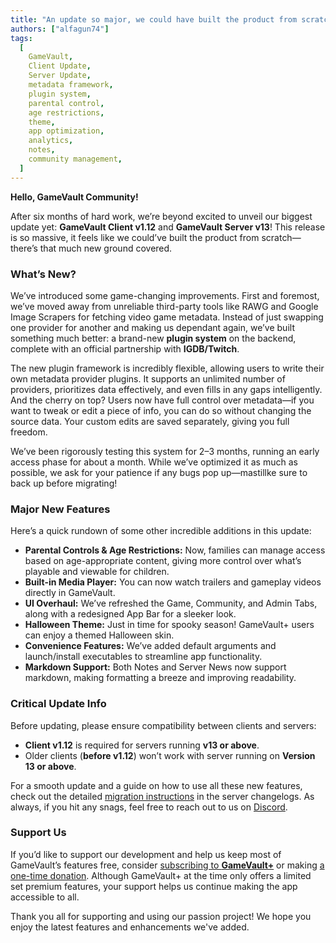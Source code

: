```yaml
---
title: "An update so major, we could have built the product from scratch."
authors: ["alfagun74"]
tags:
  [
    GameVault,
    Client Update,
    Server Update,
    metadata framework,
    plugin system,
    parental control,
    age restrictions,
    theme,
    app optimization,
    analytics,
    notes,
    community management,
  ]
---
```


**Hello, GameVault Community!**

After six months of hard work, we’re beyond excited to unveil our biggest update yet: **GameVault Client v1.12** and **GameVault Server v13**! This release is so massive, it feels like we could’ve built the product from scratch—there’s that much new ground covered. <!-- truncate -->

### What’s New?

We’ve introduced some game-changing improvements. First and foremost, we’ve moved away from unreliable third-party tools like RAWG and Google Image Scrapers for fetching video game metadata. Instead of just swapping one provider for another and making us dependant again, we’ve built something much better: a brand-new **plugin system** on the backend, complete with an official partnership with **IGDB/Twitch**.

The new plugin framework is incredibly flexible, allowing users to write their own metadata provider plugins. It supports an unlimited number of providers, prioritizes data effectively, and even fills in any gaps intelligently. And the cherry on top? Users now have full control over metadata—if you want to tweak or edit a piece of info, you can do so without changing the source data. Your custom edits are saved separately, giving you full freedom.

We’ve been rigorously testing this system for 2–3 months, running an early access phase for about a month. While we’ve optimized it as much as possible, we ask for your patience if any bugs pop up—mastillke sure to back up before migrating!

### Major New Features

Here’s a quick rundown of some other incredible additions in this update:

- **Parental Controls & Age Restrictions:** Now, families can manage access based on age-appropriate content, giving more control over what’s playable and viewable for children.
- **Built-in Media Player:** You can now watch trailers and gameplay videos directly in GameVault.
- **UI Overhaul:** We’ve refreshed the Game, Community, and Admin Tabs, along with a redesigned App Bar for a sleeker look.
- **Halloween Theme:** Just in time for spooky season! GameVault+ users can enjoy a themed Halloween skin.
- **Convenience Features:** We’ve added default arguments and launch/install executables to streamline app functionality.
- **Markdown Support:** Both Notes and Server News now support markdown, making formatting a breeze and improving readability.

### Critical Update Info

Before updating, please ensure compatibility between clients and servers:

- **Client v1.12** is required for servers running **v13 or above**.
- Older clients (**before v1.12**) won’t work with server running on **Version 13 or above**.

For a smooth update and a guide on how to use all these new features, check out the detailed [migration instructions](https://github.com/Phalcode/gamevault-backend/blob/master/CHANGELOG.md#1300) in the server changelogs. As always, if you hit any snags, feel free to reach out to us on [Discord](https://discord.gg/NEdNen2dSu).

### Support Us

If you’d like to support our development and help us keep most of GameVault’s features free, consider [subscribing to **GameVault+**](/gamevault-plus) or making [a one-time donation](https://phalco.de/support-us). Although GameVault+ at the time only offers a limited set premium features, your support helps us continue making the app accessible to all.

Thank you all for supporting and using our passion project! We hope you enjoy the latest features and enhancements we've added.
